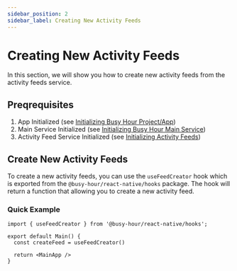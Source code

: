 ```yaml
---
sidebar_position: 2
sidebar_label: Creating New Activity Feeds
---
```


# Creating New Activity Feeds

In this section, we will show you how to create new activity feeds from the activity feeds service.

## Preqrequisites

1. App Initialized (see [Initializing Busy Hour Project/App](../getting-started#initializing-busy-hour-projectapp))
2. Main Service Initialized (see [Initializing Busy Hour Main Service](../getting-started#initializing-busy-hour-main-service))
3. Activity Feed Service Initialized (see [Initializing Activity Feeds](../initializing-services#initializing-activity-feeds))

## Create New Activity Feeds

To create a new activity feeds, you can use the `useFeedCreator` hook which is exported from the `@busy-hour/react-native/hooks` package. The hook will return a function that allowing you to create a new activity feed.

### Quick Example

```tsx title="src/main.tsx"
import { useFeedCreator } from '@busy-hour/react-native/hooks';

export default Main() {
  const createFeed = useFeedCreator()

  return <MainApp />
}
```
